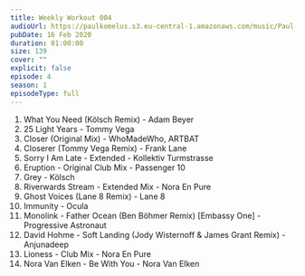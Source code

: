 ```yaml
---
title: Weekly Workout 004
audioUrl: https://paulkomelus.s3.eu-central-1.amazonaws.com/music/Paul-Komelus-Weekly-Workout-004(House).mp3
pubDate: 16 Feb 2020
duration: 01:00:00
size: 139
cover: ""
explicit: false
episode: 4
season: 1
episodeType: full
---
```

1. What You Need (Kölsch Remix) - Adam Beyer
2. 25 Light Years - Tommy Vega
3. Closer (Original Mix) - WhoMadeWho, ARTBAT
4. Closerer (Tommy Vega Remix) - Frank Lane
5. Sorry I Am Late - Extended - Kollektiv Turmstrasse
6. Eruption - Original Club Mix - Passenger 10
7. Grey - Kölsch
8. Riverwards Stream - Extended Mix - Nora En Pure
9. Ghost Voices (Lane 8 Remix) - Lane 8
10. Immunity - Ocula
11. Monolink - Father Ocean (Ben Böhmer Remix) [Embassy One] - Progressive Astronaut
12. David Hohme - Soft Landing (Jody Wisternoff & James Grant Remix) - Anjunadeep
13. Lioness - Club Mix - Nora En Pure
14. Nora Van Elken - Be With You - Nora Van Elken